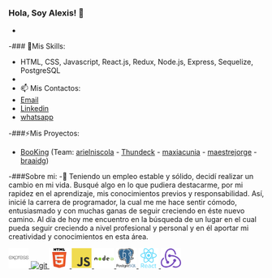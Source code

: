 ### Hola, Soy Alexis! 👋



- 
-### 💬Mis Skills: 
- HTML, CSS, Javascript, React.js, Redux, Node.js, Express, Sequelize, PostgreSQL
- 
- 📫 Mis Contactos: 
- [Email](mailto:alexisaraujo530@gmail.com)
- [Linkedin](https://www.linkedin.com/in/alexis-araujo-developer/)
- [whatsapp](https://wa.me/543412207065)

-###⚡Mis Proyectos:

- [BooKing](https://deploy-pf.vercel.app) (Team: [arielniscola](https://github.com/arielniscola) - [Thundeck](https://github.com/Thundeck) - [maxiacunia](https://github.com/maxiacunia) - [maestrejorge](https://github.com/maestrejorge) - [braaidg](https://github.com/braaidg))

-###Sobre mi:
-📢 Teniendo un empleo estable y sólido, decidí realizar un cambio en mi vida.
Busqué algo en lo que pudiera destacarme, por mi rapidez en el aprendizaje, mis conocimientos previos y responsabilidad.
Así, inicié la carrera de programador, la cual me me hace sentir cómodo, entusiasmado y con muchas ganas de seguir creciendo en éste nuevo camino. 
Al día de hoy me encuentro en la búsqueda de un lugar en el cual pueda seguir creciendo a nivel profesional y personal y en él aportar mi creatividad y conocimientos en esta área.


<a href="https://expressjs.com" target="_blank" rel="noreferrer"><img src="https://raw.githubusercontent.com/devicons/devicon/master/icons/express/express-original-wordmark.svg" alt="express" width="40" height="40"/> </a><a href="https://git-scm.com/" target="_blank" rel="noreferrer"> <img src="https://www.vectorlogo.zone/logos/git-scm/git-scm-icon.svg" alt="git" width="40" height="40"/> </a><a href="https://www.w3.org/html/" target="_blank" rel="noreferrer"> <img src="https://raw.githubusercontent.com/devicons/devicon/master/icons/html5/html5-original-wordmark.svg" alt="html5" width="40" height="40"/> </a><a href="https://developer.mozilla.org/en-US/docs/Web/JavaScript" target="_blank" rel="noreferrer"> <img src="https://raw.githubusercontent.com/devicons/devicon/master/icons/javascript/javascript-original.svg" alt="javascript" width="40" height="40"/> </a><a href="https://nodejs.org" target="_blank" rel="noreferrer"> <img src="https://raw.githubusercontent.com/devicons/devicon/master/icons/nodejs/nodejs-original-wordmark.svg" alt="nodejs" width="40" height="40"/> </a><a href="https://www.postgresql.org" target="_blank" rel="noreferrer"> <img src="https://raw.githubusercontent.com/devicons/devicon/master/icons/postgresql/postgresql-original-wordmark.svg" alt="postgresql" width="40" height="40"/> </a><a href="https://reactjs.org/" target="_blank" rel="noreferrer"> <img src="https://raw.githubusercontent.com/devicons/devicon/master/icons/react/react-original-wordmark.svg" alt="react" width="40" height="40"/> </a><a href="https://redux.js.org" target="_blank" rel="noreferrer"> <img src="https://raw.githubusercontent.com/devicons/devicon/master/icons/redux/redux-original.svg" alt="redux" width="40" height="40"/> </a>
<!--
**AlexisAraujo530/AlexisAraujo530** is a ✨ _special_ ✨ repository because its `README.md` (this file) appears on your GitHub profile.

Here are some ideas to get you started:

- 🔭 I’m currently working on ...
- 🌱 I’m currently learning ...
- 👯 I’m looking to collaborate on ...
- 🤔 I’m looking for help with ...
- 💬 Ask me about ...
- 📫 How to reach me: ...
- 😄 Pronouns: ...
- ⚡ Fun fact: ...
-->
